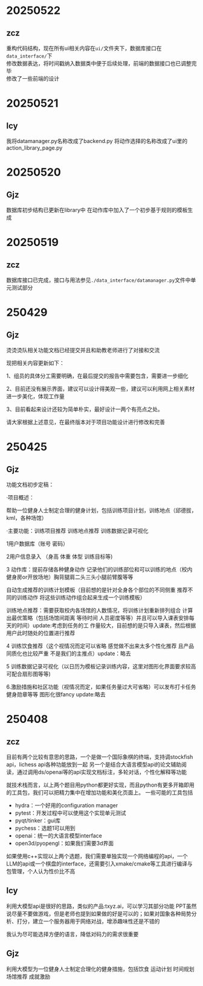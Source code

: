 # 20250522

## zcz

重构代码结构，现在所有ui相关内容在`ui/`文件夹下，数据库接口在`data_interface/`下  
修改数据表达，将时间戳纳入数据类中便于后续处理，前端的数据接口也已调整完毕  
修改了一些前端的设计  

# 20250521

## lcy

我将datamanager.py名称改成了backend.py
将动作选择的名称改成了ui里的action_library_page.py

# 20250520

## Gjz

数据库初步结构已更新在library中
在动作库中加入了一个初步基于规则的模板生成

# 20250519

## zcz

数据库接口已完成，接口与用法参见`./data_interface/datamanager.py`文件中单元测试部分

# 250429
## Gjz

烫烫烫队相关功能文档已经提交并且和助教老师进行了对接和交流

现把相关内容更新如下：

1、组员的具体分工需要明确，在最后提交的报告中需要包含，需要进一步细化

2、目前还没有展示界面，建议可以设计得美观一些，建议可以利用网上相关素材进一步美化，体现工作量

3、目前看起来设计还较为简单朴实，最好设计一两个有亮点之处。

请大家根据上述意见，在最终版本对于项目功能设计进行修改和完善

# 250425

## Gjz
功能文档初步定稿：

·项目概述：

帮助一位健身人士制定合理的健身计划，包括训练项目计划，训练地点（邱德拔，kml，各种场馆）

·主要功能：训练项目推荐 训练地点推荐 训练数据记录可视化

1用户数据库（账号 密码）

2用户信息录入 （身高 体重 体型 训练目标等)

3 动作库：提前存储各种健身动作 记录他们的训练部位和可以训练的地点（校内健身房or开放场地）胸背腿肩二头三头小腿前臂腹等等

  自动生成推荐的训练计划模板（目前想的是针对全身各个部位的不同侧重 推荐不同的训练动作 将这些训练动作组合起来生成一个训练模板）

  训练地点推荐：需要获取校内各场馆的人数情况，将训练计划重新排列组合 计算出最优策略（包括场馆间距离 等待时间 人员密度等等）并且可以导入课表安排每天的时间）update:考虑到任务的工   作量较大，目前想的是只导入课表，然后根据用户此时随处的位置进行推荐

4 训练饮食推荐（这个视情况而定可以省略 感觉做不出来太多个性化推荐 且产品同质化也比较严重 不是我们的主推点）update：略去

5 训练数据记录可视化（以日历为模板记录训练内容，这里对图形化界面要求较高 可配合扇形图等等)

6.激励措施和社区功能（视情况而定，如果任务量过大可省略）可以发布打卡任务 健身勋章等等 图形化很fancy update:略去

# 250408

## zcz

目前有两个比较有意思的思路，一个是做一个国际象棋的终端，支持调stockfish api，lichess api各种功能放到一起
另一个是结合大语言模型api的论文辅助阅读，通过调用ds/openai等的api实现文档标注，多轮对话，个性化解释等功能

就技术栈而言，以上两个题目用python都更好实现，而且python有更多开箱即用的工具包，我们可以把精力集中在增加功能和美化页面上。
一些可能的工具包括
- hydra：一个好用的configuration manager
- pytest：开发过程中可以使用这个实现单元测试
- pyqt/tinker：gui库
- pychess：选题1可以用到
- openai：统一的大语言模型interface
- open3d/pyopengl：如果我们需要3d界面

如果使用c++实现以上两个选题，我们需要单独实现一个网络编程的api，一个LLM的api或一个棋盘的interface，还需要引入xmake/cmake等工具进行编译与包管理，个人认为性价比不高

## lcy

利用大模型api是很好的思路，类似的产品:txyz.ai，可以学习其部分功能
PPT虽然说尽量不要做游戏，但是老师也提到如果做的好是可以的；如果对国象各种局势分析、打分，建立一个服务器用于网络对战，增添趣味性还是不错的

我认为尽可能选择方便的语言，降低对码力的需求很重要

## Gjz
利用大模型为一位健身人士制定合理化的健身措施，包括饮食 运动计划 时间规划 场馆推荐
成就激励  
